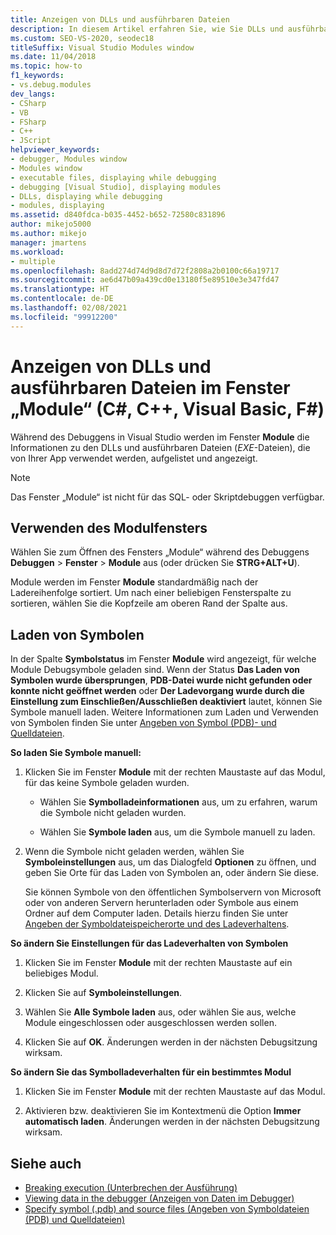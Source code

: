 ```yaml
---
title: Anzeigen von DLLs und ausführbaren Dateien
description: In diesem Artikel erfahren Sie, wie Sie DLLs und ausführbare Dateien (EXE-Dateien) im Fenster „Module“ anzeigen, die Ihre App während eines Debugsitzung in Visual Studio verwendet.
ms.custom: SEO-VS-2020, seodec18
titleSuffix: Visual Studio Modules window
ms.date: 11/04/2018
ms.topic: how-to
f1_keywords:
- vs.debug.modules
dev_langs:
- CSharp
- VB
- FSharp
- C++
- JScript
helpviewer_keywords:
- debugger, Modules window
- Modules window
- executable files, displaying while debugging
- debugging [Visual Studio], displaying modules
- DLLs, displaying while debugging
- modules, displaying
ms.assetid: d840fdca-b035-4452-b652-72580c831896
author: mikejo5000
ms.author: mikejo
manager: jmartens
ms.workload:
- multiple
ms.openlocfilehash: 8add274d74d9d8d7d72f2808a2b0100c66a19717
ms.sourcegitcommit: ae6d47b09a439cd0e13180f5e89510e3e347fd47
ms.translationtype: HT
ms.contentlocale: de-DE
ms.lasthandoff: 02/08/2021
ms.locfileid: "99912200"
---
```

# <a name="view-dlls-and-executables-in-the-modules-window-c-c-visual-basic-f"></a>Anzeigen von DLLs und ausführbaren Dateien im Fenster „Module“ (C#, C++, Visual Basic, F#)

Während des Debuggens in Visual Studio werden im Fenster **Module** die Informationen zu den DLLs und ausführbaren Dateien (*EXE*-Dateien), die von Ihrer App verwendet werden, aufgelistet und angezeigt.

> [!NOTE]
> Das Fenster „Module“ ist nicht für das SQL- oder Skriptdebuggen verfügbar.

## <a name="use-the-modules-window"></a>Verwenden des Modulfensters

Wählen Sie zum Öffnen des Fensters „Module“ während des Debuggens **Debuggen** > **Fenster** > **Module** aus (oder drücken Sie **STRG+ALT+U**).

Module werden im Fenster **Module** standardmäßig nach der Ladereihenfolge sortiert. Um nach einer beliebigen Fensterspalte zu sortieren, wählen Sie die Kopfzeile am oberen Rand der Spalte aus.

## <a name="load-symbols"></a>Laden von Symbolen

In der Spalte **Symbolstatus** im Fenster **Module** wird angezeigt, für welche Module Debugsymbole geladen sind. Wenn der Status **Das Laden von Symbolen wurde übersprungen**, **PDB-Datei wurde nicht gefunden oder konnte nicht geöffnet werden** oder **Der Ladevorgang wurde durch die Einstellung zum Einschließen/Ausschließen deaktiviert** lautet, können Sie Symbole manuell laden. Weitere Informationen zum Laden und Verwenden von Symbolen finden Sie unter [Angeben von Symbol (PDB)- und Quelldateien](../debugger/specify-symbol-dot-pdb-and-source-files-in-the-visual-studio-debugger.md).

**So laden Sie Symbole manuell:**

1. Klicken Sie im Fenster **Module** mit der rechten Maustaste auf das Modul, für das keine Symbole geladen wurden.

   - Wählen Sie **Symbolladeinformationen** aus, um zu erfahren, warum die Symbole nicht geladen wurden.

   - Wählen Sie **Symbole laden** aus, um die Symbole manuell zu laden.

1. Wenn die Symbole nicht geladen werden, wählen Sie **Symboleinstellungen** aus, um das Dialogfeld **Optionen** zu öffnen, und geben Sie Orte für das Laden von Symbolen an, oder ändern Sie diese.

   Sie können Symbole von den öffentlichen Symbolservern von Microsoft oder von anderen Servern herunterladen oder Symbole aus einem Ordner auf dem Computer laden. Details hierzu finden Sie unter [Angeben der Symboldateispeicherorte und des Ladeverhaltens](../debugger/specify-symbol-dot-pdb-and-source-files-in-the-visual-studio-debugger.md#BKMK_Specify_symbol_locations_and_loading_behavior).

**So ändern Sie Einstellungen für das Ladeverhalten von Symbolen**

1. Klicken Sie im Fenster **Module** mit der rechten Maustaste auf ein beliebiges Modul.

1. Klicken Sie auf **Symboleinstellungen**.

1. Wählen Sie **Alle Symbole laden** aus, oder wählen Sie aus, welche Module eingeschlossen oder ausgeschlossen werden sollen.

1. Klicken Sie auf **OK**. Änderungen werden in der nächsten Debugsitzung wirksam.

**So ändern Sie das Symbolladeverhalten für ein bestimmtes Modul**

1. Klicken Sie im Fenster **Module** mit der rechten Maustaste auf das Modul.

1. Aktivieren bzw. deaktivieren Sie im Kontextmenü die Option **Immer automatisch laden**. Änderungen werden in der nächsten Debugsitzung wirksam.

## <a name="see-also"></a>Siehe auch
- [Breaking execution (Unterbrechen der Ausführung)](/previous-versions/visualstudio/visual-studio-2010/7z9se2d8(v=vs.100))
- [Viewing data in the debugger (Anzeigen von Daten im Debugger)](../debugger/viewing-data-in-the-debugger.md)
- [Specify symbol (.pdb) and source files (Angeben von Symboldateien (PDB) und Quelldateien)](../debugger/specify-symbol-dot-pdb-and-source-files-in-the-visual-studio-debugger.md)